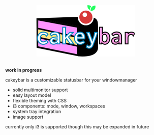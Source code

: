 <div align="center">
    <img src="docs/logo.svg.png" alt="cakeybar">
    <br>
</div>
<br>

**work in progress**

cakeybar is a customizable statusbar for your windowmanager

* solid multimonitor support
* easy layout model
* flexible theming with CSS
* i3 components: mode, window, workspaces
* system tray integration
* image support

currently only i3 is supported though this may be expanded in future
